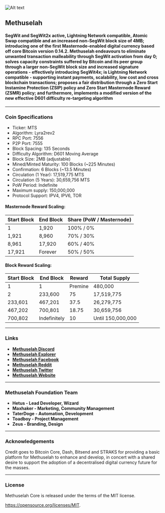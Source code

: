 
![Alt text](https://github.com/hetus/methuselah/raw/master/doc/methuselah.png)


## Methuselah

#### SegWit and SegWit2x active, Lightning Network compatible, Atomic Swap compatible and an increased non-SegWit block size of 4MB;  introducing one of the first Masternode-enabled digital currency based off core Bitcoin version 0.14.2.  Methuselah endeavours to eliminate unwanted transaction malleability through SegWit activation from day 0; solves capacity constraints suffered by Bitcoin and its peer group through a larger non-SegWit block size and increased signature operations - effectively introducing SegWit4x; is Lightning Network compatible - supporting instant payments, scalability, low cost and cross blockchain transactions; proposes a fair distribution through a Zero Start Instamine Protection (ZSIP) policy and Zero Start Masternode Reward (ZSMR) policy; and furthermore, implements a modified version of the new effective D601 difficulty re-targeting algorithm

__________________________________________________________________________


### Coin Specifications

- Ticker: MTS
- Algorithm: Lyra2rev2
- RPC Port: 7556
- P2P Port: 7555
- Block Spacing: 135 Seconds
- Difficulty Algorithm: D601 Moving Average
- Block Size: 2MB (adjustable)
- Mined/Minted Maturity: 100 Blocks (~225 Minutes)
- Confirmation: 6 Blocks (~13.5 Minutes)
- Circulation (1 Year): 17,519,775 MTS
- Circulation (5 Years): 30,659,756 MTS
- PoW Period: Indefinite
- Maximum supply: 150,000,000
- Protocol Support: IPV4, IPV6, TOR

#### Masternode Reward Scaling:  
Start Block | End Block | Share (PoW / Masternode) |
| --- | --- | --- |	
| 1 | 1,920 | 100% / 0% |
| 1,921 | 8,960 | 70% / 30% |
| 8,961 | 17,920 | 60% / 40% |
| 17,921 | Forever | 50% / 50%	 |


#### Block Reward Scaling:  
| Start Block | End Block | Reward | Total Supply |
| --- | --- | --- | --- |
| 1 | 1 | Premine | 480,000 |
| 2 | 233,600 | 75 | 17,519,775 |
| 233,601 | 467,201 | 37.5 | 26,279,775 |
| 467,202 | 700,801 | 18.75 | 30,659,756 |
| 700,802 | Indefinitely | 10 | Until 150,000,000 |


__________________________________________________________________________


### Links

- **[Methuselah Discord](https://discord.gg/4p5muhb)**
- **[Methuselah Explorer](https://explorer.methuselahcoin.io)**
- **[Methuselah Facebook](https://www.facebook.com/MethuselahCoin)**
- **[Methuselah Reddit](https://www.reddit.com/r/MethuselahCoin)**
- **[Methuselah Twitter](https://twitter.com/MethuselahCoin)**
- **[Methuselah Website](https://methuselahcoin.io)**

__________________________________________________________________________


### Methuselah Foundation Team

- **Hetus - Lead Developer, Wizard**
- **Maxhaker - Marketing, Community Management**
- **TaterDoge - Automation,  Development**
- **Toadboy - Project Management**
- **Zeus - Branding, Design**

__________________________________________________________________________


### Acknowledgements

Credit goes to Bitcoin Core, Dash, Bitsend and STRAKS for providing a basic platform for Methuselah to enhance and develop, in concert with a shared desire to support the adoption of a decentralised digital currency future for the masses.


__________________________________________________________________________


### License

Methuselah Core is released under the terms of the MIT license.

https://opensource.org/licenses/MIT.
